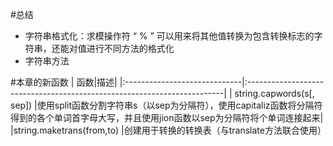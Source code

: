 #总结
* 字符串格式化：求模操作符 “ % ” 可以用来将其他值转换为包含转换标志的字符串，还能对值进行不同方法的格式化
* 字符串方法

#本章的新函数
| 函数|描述|
|:-----------------------------|:------------------------------------------------------------------------|
| string.capwords(s[, sep])     |使用split函数分割字符串s（以sep为分隔符），使用capitaliz函数将分隔符得到的各个单词首字母大写，并且使用jion函数以sep为分隔符将个单词连接起来|
|string.maketrans(from,to)     |创建用于转换的转换表（与translate方法联合使用）